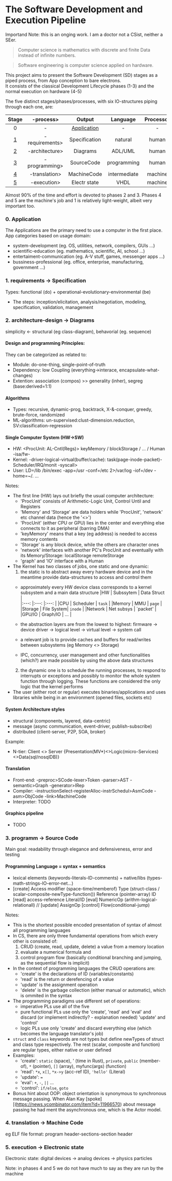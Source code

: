 # The Software Development and Execution Pipeline

Importand Note: this is an onging work. I am a doctor not a CSist, neither a SEer.  
> Computer science is mathematics with discrete and finite Data instead of infinite numbers.  

> Software engineering is computer science applied on hardware.

This project aims to present the Software Development (SD) stages as a piped process, from App conception to bare electrons.  
It consists of the classical Development Lifecycle phases (1-3) and the normal execution on hardware (4-5)

The five distinct stages/phases/processes, with six IO-structures piping through each one, are:  

|Stage  | -process>      | Output        | Language     | Processor|  
|:---:  |:---:           |:---:          |:---:         |:---:     |
|0      | -              | [Application](#application)|-|-         |  
|[1](#1)| -requirements> | Specification  | natural      | human    |  
|[2](#2)| -architecture> | Diagrams      | ADL/UML      | human    |
|[3](#3)| -programming>  | SourceCode    | programming  | human    |
|[4](#4)| -translation>  | MachineCode   | intermediate | machine  |
|[5](#5)| -execution>    | Electr state  | VHDL         | machine  |

Almost 90% of the time and effort is devoted to phases 2 and 3. Phases 4 and 5 are the machine's job and 1 is relatively light-weight, albeit very important too.

### 0. Application
The Applications are the primary need to use a computer in the first place.
App categories based on usage domain:
* system-development (eg. OS, utilities, network, compilers, GUIs ...)
* scientific-education  (eg. mathematics, scientific, AI, school ...)
* entertaiment-communication  (eg. A-V stuff, games, messenger apps ...)
* bussiness-professional (eg. office, enterprise, manufacturing, government ...)

### <a name="1"></a>1. requirements -> Specification
Types: functional (do) + operational-evolutionary-environmental (be)

* The steps: inception/elicitation, analysis/negotiation, modeling, specification, validation, management 

### <a name="2"></a>2. architecture-design -> Diagrams
simplicity <- structural (eg class-diagram), behavorial (eg. sequence)      

#### Design and programming Principles:
They can be categorized as related to:
* Module: do-one-thing, single-point-of-truth  
* Dependency: low Coupling (everything->interace, encapsulate-what-changes)  
* Extention: association (compos) >> generality (inher), segreg (base:derived=1:1)

#### Algοrithms
* Types: recursive, dynamic-prog, backtrack, X-&-conquer, greedy, brute-force, randomized  
* ML-algorithms: un-supervised:clust-dimension.reduction, SV:classification-regression

#### Single Computer System (HW->SW)
* HW: <ProcUnit: AL-Cntl(Regs)> keyMemory / blockStorage / <network>... / <graph-IO> Human -isa/fw-  
* Kernel: -driver-logical-virtual(buffer/cache): task(page-inode-packet)- Scheduler/IRQ/monit -syscall>  
* User: LD=/lib /bin/exec -app=/usr -conf=/etc 2>/var/log -iof=/dev -home=~/. ...

Notes:
* The first line (HW) lays out briefly the usual computer architecture:
  * 'ProcUnit' consists of Arithmetic-Logic Unit, Control Until and Registers
  * 'Memory' and 'Storage' are data holders while 'ProcUnit', 'network' etc channel data (hence the '<>')
  * 'ProcUnit' (either CPU or GPU) lies in the center and everything else connects to it as peripheral (barring DMA)
  * 'keyMemory' means that a key (eg address) is needed to access memory contents
  * 'Storage' is any block device, while the others are character ones
  * 'network' interfaces with another PC's ProcUnit and eventually with its Memory/Storage: localStorage <ProcUnit> <net> <ProcUnit> remoteStorage
  * 'graph' and 'IO' interface with a Human
* The Kernel has two classes of jobs, one static and one dynamic:
  1. the static is to abstract away every hardware device and in the meantime provide data-structures to access and control them
    * approximately every HW device class corresponds to a kernel subsystem and a main data structure
|HW      | Subssytem  | Data Struct |  
|:---:   |:---:       |:---:        |
|CPU     | Scheduler  | `task`      |
|Memory  | MMU        | `page`      | 
|Storage | File System| `inode`     |
|Network | Net subsys | `packet'    |
|GPU/IO  | Graph/IO   | ...         |

    * the abstraction layers are from the lowest to highest: firmware -> device driver -> logical level -> virtual level -> system call
    * a relevant job is to provide caches and buffers for read/writes between subsystems (eg Memory <> Storage)
    * IPC, concurrency, user management and other functionalities (which?) are made possible by using the above data structures
  2. the dynamic one is to schedule the running processes, to respond to interrupts or exceptions and possibly to monitor the whole system function through logging. These functions are considered the only logic that the kernel performs
* The user (either root or regular) executes binaries/applications and uses libraries while being in an environment (opened files, sockets etc)

#### System Architecture styles

* structural (components, layered, data-centric)
* message (async communication, event-driver, publish-subscribe)
* distributed (client-server, P2P, SOA, broker) 

Example:
* N-tier: Client <> Server {Presentation(MV*)<>Logic(micro-Services)<>Data(sql/nosqlDB)}

#### Translation
* Front-end: -preproc>SCode-lexer>Token -parser>AST -semantic>Graph -generator>IRep  
* Compiler: -instructionSelect-registerAlloc-instrSchedul>AsmCode -asm>ObjCode -link>MachineCode  
* Interpreter: TODO

#### Graphics pipeline
* TODO

### <a name="3"></a>3. programm -> Source Code
Main goal: readability through elegance and defensiveness, error and testing  

#### Programming Language = syntax + semantics
* lexical elements (keywords-literals-ID-comments) + native/libs (types-math-strings-IO-error-net...)
* [create] Access modifier (space-time/memberof) Type (struct-class / scalar-composite-newType-function()) Reference (pointer-array) ID  
* [read] access-reference Literal/ΙD [eval] NumericOp (arithm-logical-relationall) // [update] AssignOp [control] Flow(conditional-jump)

Notes:
* This is the shortest possible encoded presentation of syntax of almost all programming languages
* In CS, there are only three fundamental operations from which every other is consisted of:
  1. CRUD (create, read, update, delete) a value from a memory location
  2. evaluate a numerical formula and
  3. control program flow (basically conditional branching and jumping, as the sequential flow is implicit)
* In the context of programming languages the CRUD operations are:
  * 'create' is the declarations of ID (variables/constants)
  * 'read' is the return or derefencing of a value
  * 'update' is the assignment operation
  * 'delete' is the garbage collection (either manual or automatic), which is ommited in the syntax
* The programming paradigms use different set of operations:
  * imperative PLs use all of the five
  * pure functional PLs use only the 'create', 'read' and 'eval' and discard (or implement indirectly? - explanation needed) 'update' and 'control'
  * logic PLs use only 'create' and discard everything else (which becomes the language translator's job)
* `struct` and `class` keywords are not types but define newTypes of struct and class type respectively. The rest (scalar, composite and function) are regular types, either native or user defined
* Examples:
  * 'create': `static` (space), ' (time in Rust), `private`, `public` (member-of), `*` (pointer), `[]` (array), myfunc(args) (function)
  * 'read': `*x`, `x[]`, `*x->y` (acc-ref ID), `'hello'` (Literal)
  * 'update': `=`
  * 'eval': `+`, `-`, `||` ...
  * 'control': `if/else`, `goto`
* Bonus hint about OOP: object orientation is synonymous to synchronous message passing. When Alan Kay [spoke][(https://news.ycombinator.com/item?id=11966570) about message passing he had ment the asynchronous one, which is the Actor model.     

### <a name="4"></a>4. translation -> Machine Code
eg ELF file format: program header-sections-section header

### <a name="5"></a>5. execution -> Electronic state
Electronic state: digital devices -> analog devices -> physics particles  

Note: in phases 4 and 5 we do not have much to say as they are run by the machine


